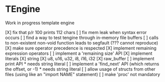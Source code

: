 # TEngine

Work in progress template engine

[X] fix that p/r 100 prints 112 chars
[ ] fix mem leak when syntax error occurs
[ ] find a way to test tengine through in-memory file buffers
[ ] calls to non-existent non-void function leads to segfault (??? cannot reproduce)
[X] make sure operator precedence is respected
[X] implement remaining expression operators
[ ] implement a 'remaining size' API
[X] implement literals
	[X] string
	[X] u8, u16, u32, i8, i16, i32
	[X] raw_buffer
[ ] implement print API
	* needs string literal
[ ] implement a 'find_next' API (which returns the offset, or -1)
	* needs string literal
[ ] allow usage of structs from other files (using like an "import NAME" statement)
[ ] make 'proc' not mandatory
